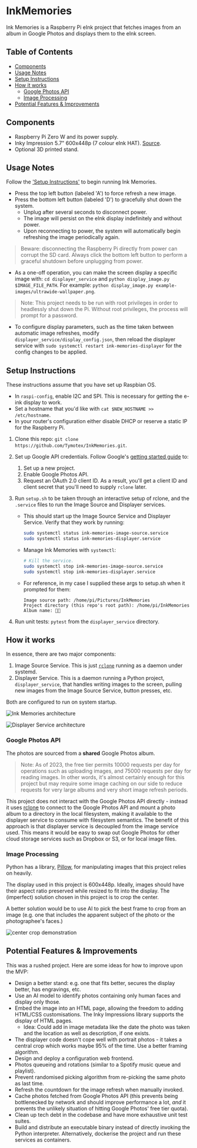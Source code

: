 # InkMemories

Ink Memories is a Raspberry Pi eInk project that fetches images from an album in
Google Photos and displays them to the eInk screen.

## Table of Contents
- [Components](#components)
- [Usage Notes](#usage-notes)
- [Setup Instructions](#setup-instructions)
- [How it works](#how-it-works)
    - [Google Photos API](#google-photos-api)
    - [Image Processing](#image-processing)
- [Potential Features & Improvements](#potential-features--improvements)

## Components
- Raspberry Pi Zero W and its power supply.
- Inky Impression 5.7" 600x448p (7 colour eInk HAT). [Source](https://shop.pimoroni.com/products/inky-impression-5-7?variant=32298701324371).
- Optional 3D printed stand.

## Usage Notes

Follow the ['Setup Instructions'](#setup-instructions) to begin running Ink Memories.

- Press the top left button (labeled 'A') to force refresh a new image.
- Press the bottom left button (labeled 'D') to gracefully shut down the system.
  - Unplug after several seconds to disconnect power.
  - The image will persist on the eInk display indefinitely and without power.
  - Upon reconnecting to power, the system will automatically begin refreshing the image periodically again.

> Beware: disconnecting the Raspberry Pi directly from power can corrupt the SD card. Always click the bottom left button to perform a graceful shutdown before unplugging from power.

- As a one-off operation, you can make the screen display a specific image with:
  `cd displayer_service` and `python display_image.py $IMAGE_FILE_PATH`.
  For example: `python display_image.py example-images/ultrawide-wallpaper.png`.

> Note: This project needs to be run with root privileges in order to headlessly shut down the Pi. Without root privileges, the process will prompt for a password.

- To configure display parameters, such as the time taken between automatic image refreshes, modify `displayer_service/display_config.json`, then reload the displayer service with `sudo systemctl restart ink-memories-displayer` for the config changes to be applied.

## Setup Instructions
These instructions assume that you have set up Raspbian OS.
- In `raspi-config`, enable I2C and SPI. This is necessary for getting the e-ink display to work.
- Set a hostname that you'd like with `cat $NEW_HOSTNAME >> /etc/hostname`.
- In your router's configuration either disable DHCP or reserve a static IP for the Raspberry Pi.

1. Clone this repo: `git clone https://github.com/Tymotex/InkMemories.git`.
2. Set up Google API credentials.
    Follow Google's [getting started guide](https://developers.google.com/photos/library/guides/get-started#enable-the-api) to:
    1. Set up a new project.
    2. Enable Google Photos API.
    3. Request an OAuth 2.0 client ID. As a result, you'll get a client ID and client secret that you'll need to supply `rclone` later.
3. Run `setup.sh` to be taken through an interactive setup of rclone, and the
   `.service` files to run the Image Source and Displayer services.
    - This should start up the Image Source Service and Displayer Service.
      Verify that they work by running:

        ```sh
        sudo systemctl status ink-memories-image-source.service
        sudo systemctl status ink-memories-displayer.service
        ```

    - Manage Ink Memories with `systemctl`:

        ```sh
        # Kill the service.
        sudo systemctl stop ink-memories-image-source.service
        sudo systemctl stop ink-memories-displayer.service
        ```

    - For reference, in my case I supplied these args to setup.sh when it prompted for them:
        ```
        Image source path: /home/pi/Pictures/InkMemories
        Project directory (this repo's root path): /home/pi/InkMemories
        Album name: 🥑🍉
        ```

4. Run unit tests: `pytest` from the `displayer_service` directory.

## How it works

In essence, there are two major components:
1. Image Source Service. This is just [`rclone`](https://rclone.org) running as
   a daemon under systemd.
2. Displayer Service. This is a daemon running a Python project,
   `displayer_service`, that handles writing images to the screen, pulling new
   images from the Image Source Service, button presses, etc.

Both are configured to run on system startup.

![Ink Memories architecture](./assets/ink-memories-mvp-architecture.png)

![Displayer Service architecture](./assets/ink-memories-displayer-service-architecture.png)


### Google Photos API

The photos are sourced from a **shared** Google Photos album.

> Note: As of 2023, the free tier permits 10000 requests per day for operations such as uploading images, and 75000 requests per day for reading images. In other words, it's almost certainly enough for this project but may require some image caching on our side to reduce requests for very large albums and very short image refresh periods.

This project does not interact with the Google Photos API directly - instead it
uses [rclone](https://rclone.org/) to connect to the Google Photos API and mount
a photo album to a directory in the local filesystem, making it available to
the displayer service to consume with filesystem semantics. The benefit of this
approach is that displayer service is decoupled from the image service used.
This means it would be easy to swap out Google Photos for other cloud storage
services such as Dropbox or S3, or for local image files.

### Image Processing

Python has a library, [Pillow](https://pypi.org/project/Pillow/), for
manipulating images that this project relies on heavily.

The display used in this project is 600x448p. Ideally, images should have their
aspect ratio preserved while resized to fit into the display. The (imperfect)
solution chosen in this project is to crop the center.

A better solution would be to use AI to pick the best frame to crop from an
image (e.g. one that includes the apparent subject of the photo or the
photographee's faces.)

![center crop demonstration](./assets/crop.png)

## Potential Features & Improvements
This was a rushed project. Here are some ideas for how to improve upon the MVP:
- Design a better stand: e.g. one that fits better, secures the display better,
  has engravings, etc.
- Use an AI model to identify photos containing only human faces and display
  only those.
- Embed the image into an HTML page, allowing the freedom to adding HTML/CSS
  customisations. The Inky Impressions library supports the display of HTML
  pages.
    - Idea: Could add in image metadata like the date the photo was taken and
      the location as well as description, if one exists.
- The displayer code doesn't cope well with portrait photos - it takes a central
  crop which works maybe 95% of the time. Use a better framing algorithm.
- Design and deploy a configuration web frontend.
- Photos queueing and rotations (similar to a Spotify music queue and playlist).
- Prevent randomised picking algorithm from re-picking the same photo as last
  time.
- Refresh the countdown for the image refresh when manually invoked.
- Cache photos fetched from Google Photos API (this prevents being bottlenecked by network and should improve performance a lot, *and* it prevents the unlikely situation of hitting Google Photos' free tier quota).
- Clean up tech debt in the codebase and have more exhaustive unit test suites.
- Build and distribute an executable binary instead of directly invoking the Python interpreter. Alternatively, dockerise the project and run these services as containers.
